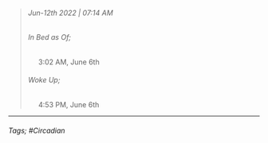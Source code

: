 >###### Jun-12th 2022 | 07:14 AM
>###### In Bed as Of;
> $\quad$ 3:02 AM, June 6th
>###### Woke Up;
> $\quad$ 4:53 PM, June 6th
> <br>

--- 

###### Tags; #Circadian